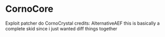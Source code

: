 # CornoCore

Exploit patcher do CornoCrystal
credits: AlternativeAEF
this is basically a complete skid since i just wanted diff things together
